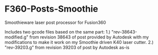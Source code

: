 # F360-Posts-Smoothie
Smoothieware laser post processor for Fusion360

Includes two gcode files based on the same part:
1.) "rev-38643-modified.g" from revision 38643 of post provided by Autodesk with my modifications to make it work on my Smoothie driven K40 laser cutter.
2.) "rev-39203.g" from revision 39203 of post by Autodesk as-is
